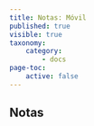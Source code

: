 ```yaml
---
title: Notas: Móvil
published: true
visible: true
taxonomy:
    category:
        - docs
page-toc:
    active: false
---
```


## Notas
